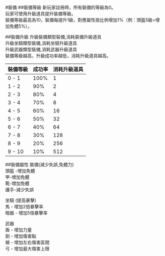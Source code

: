 #裝備
##裝備等級
新玩家註冊時，所有裝備的等級為0。  
玩家可使用升級道具提升裝備等級。  
裝備等級最高為10，裝備每提升1級，對應屬性按比例增加1%（例：頭盔5級=增加免體5%）。  

##裝備升級
升級裝備類型裝備,消耗裝備升級道具  
升級坐騎類型裝備,消耗坐騎升級道具  
升級武器類型裝備,消耗武器升級道具  
裝備等級越高，升級成功率越低，消耗升級道具越高。  

|裝備等級|成功率|消耗升級道具|
|-------------|-------------|-----|
|0 - 1 | 100%| 1|
|1 - 2|  90% | 2|
|2 - 3  |80%|  4|
|3 - 4  |70%  |8|
|4 - 5 | 60% | 16|
|5 - 6 | 50% | 32|
|6 - 7 | 40% | 64|
|7 - 8 | 30% | 128|
|8 - 9 | 20% | 256|
|9 - 10| 10% | 512|

##裝備屬性
裝備(減少失誤,免體力)  
頭盔 -增加免體  
甲-增加免體  
靴-增加免體  
護手-減少失誤  

坐騎 (提高暴擊)  
馬 - 增加2倍暴擊率  
暗器 - 增加5倍暴擊率  

武器  
盾 - 增加力量  
劍 - 增加傷害點  
槍 - 增加左右傷害區間  
弓 - 增加最大傷害上限   